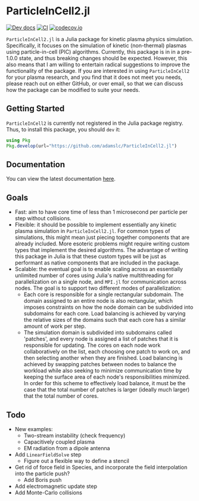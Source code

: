 # ParticleInCell2.jl
<!-- [![](https://img.shields.io/badge/docs-stable-blue.svg)](https://USER_NAME.github.io/PACKAGE_NAME.jl/stable) -->
[![Dev docs](https://img.shields.io/badge/docs-dev-blue.svg)](https://adamslc.github.io/ParticleInCell2.jl/dev)
[![CI](https://github.com/adamslc/ParticleInCell2.jl/actions/workflows/CI.yml/badge.svg)](https://github.com/adamslc/ParticleInCell2.jl/actions/workflows/CI.yml)
[![codecov.io](http://codecov.io/github/adamslc/ParticleInCell2.jl/coverage.svg?branch=main)](http://codecov.io/github/adamslc/ParticleInCell2.jl?branch=main)

`ParticleInCell2.jl` is a Julia package for kinetic plasma physics simulation.
Specifically, it focuses on the simulation of kinetic (non-thermal) plasmas
using particle-in-cell (PIC) algorithms. Currently, this package is in in a
pre-1.0.0 state, and thus breaking changes should be expected. However, this
also means that I am willing to entertain radical suggestions to improve the
functionality of the package. If you are interested in using `ParticleInCell2`
for your plasma research, and you find that it does not meet you needs, please
reach out on either GitHub, or over email, so that we can discuss how the
package can be modified to suite your needs.

## Getting Started
`ParticleInCell2` is currently not registered in the Julia package registry.
Thus, to install this package, you should `dev` it:
```julia
using Pkg
Pkg.develop(url="https://github.com/adamslc/ParticleInCell2.jl")
```

## Documentation
You can view the latest documentation
[here](https://adamslc.github.io/ParticleInCell2.jl/dev).

## Goals
 * Fast: aim to have core time of less than 1 microsecond per particle per step
   without collisions.
 * Flexible: it should be possible to implement essentially any kinetic plasma
   simulation in `ParticleInCell2.jl`. For common types of simulations, this
   might mean just piecing together components that are already included. More
   esoteric problems might require writing custom types that implement the
   desired algorithms. The advantage of writing this package in Julia is that
   these custom types will be just as performant as native components that are
   included in the package.
 * Scalable: the eventual goal is to enable scaling across an essentially
   unlimited number of cores using Julia's native multithreading for
   parallelization on a single node, and `MPI.jl` for communication across
   nodes. The goal is to support two different modes of parallelization:
   * Each core is responsible for a single rectangular subdomain. The domain
     assigned to an entire node is also rectangular, which imposes constraints
     on how the node domain can be subdivided into subdomains for each core.
     Load balancing is achieved by varying the relative sizes of the domains
     such that each core has a similar amount of work per step.
   * The simulation domain is subdivided into subdomains called 'patches', and
     every node is assigned a list of patches that it is responsible for
     updating. The cores on each node work collaboratively on the list, each
     choosing one patch to work on, and then selecting another when they are
     finished. Load balancing is achieved by swapping patches between nodes to
     balance the workload while also seeking to minimize communication time by
     keeping the surface area of each node's responsibilities minimized. In
     order for this scheme to effectively load balance, it must be the case that
     the total number of patches is larger (ideally much larger) that the total
     number of cores.

## Todo
 * New examples:
   * Two-stream instability (check frequency)
   * Capacitively coupled plasma
   * EM radiation from a dipole antenna
 * Add `LinearFieldSolve` step
   * Figure out a flexible way to define a stencil
 * Get rid of force field in Species, and incorporate the field interpolation into
   the particle push?
   * Add Boris push
 * Add electromagnetic update step
 * Add Monte-Carlo collisions

